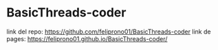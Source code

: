 # BasicThreads-coder

link del repo: https://github.com/feliprono01/BasicThreads-coder 
link de pages: https://feliprono01.github.io/BasicThreads-coder/
